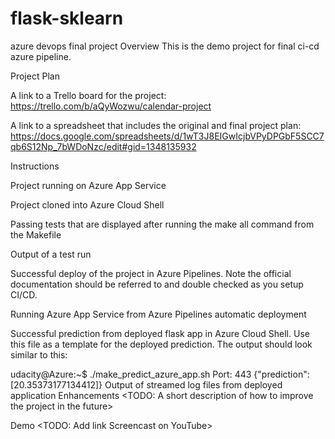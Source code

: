# flask-sklearn
azure devops final project
Overview
This is the demo project for final ci-cd azure pipeline. 

Project Plan

A link to a Trello board for the project: 
https://trello.com/b/aQyWozwu/calendar-project

A link to a spreadsheet that includes the original and final project plan: https://docs.google.com/spreadsheets/d/1wT3J8EIGwIcjbVPyDPGbF5SCC7qb6S12Np_7bWDoNzc/edit#gid=1348135932

Instructions

Project running on Azure App Service

Project cloned into Azure Cloud Shell

Passing tests that are displayed after running the make all command from the Makefile

Output of a test run

Successful deploy of the project in Azure Pipelines. Note the official documentation should be referred to and double checked as you setup CI/CD.

Running Azure App Service from Azure Pipelines automatic deployment

Successful prediction from deployed flask app in Azure Cloud Shell. Use this file as a template for the deployed prediction. The output should look similar to this:

udacity@Azure:~$ ./make_predict_azure_app.sh
Port: 443
{"prediction":[20.35373177134412]}
Output of streamed log files from deployed application
Enhancements
<TODO: A short description of how to improve the project in the future>

Demo
<TODO: Add link Screencast on YouTube>

